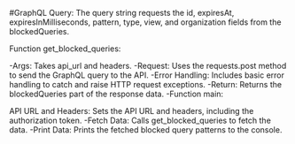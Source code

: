 #GraphQL Query: The query string requests the id, expiresAt, expiresInMilliseconds, pattern, type, view, and organization fields from the blockedQueries.

Function get_blocked_queries:

-Args: Takes api_url and headers.
-Request: Uses the requests.post method to send the GraphQL query to the API.
-Error Handling: Includes basic error handling to catch and raise HTTP request exceptions.
-Return: Returns the blockedQueries part of the response data.
-Function main:

API URL and Headers: Sets the API URL and headers, including the authorization token.
-Fetch Data: Calls get_blocked_queries to fetch the data.
-Print Data: Prints the fetched blocked query patterns to the console.
